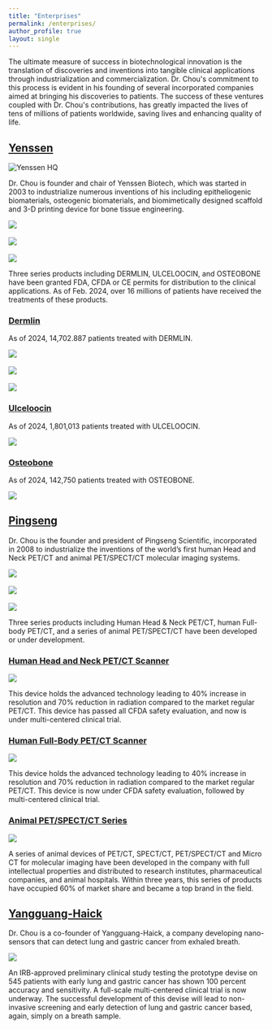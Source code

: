 ```yaml
---
title: "Enterprises"
permalink: /enterprises/
author_profile: true
layout: single
---
```


The ultimate measure of success in biotechnological innovation is the translation of discoveries and inventions into tangible clinical applications through industrialization and commercialization. Dr. Chou's commitment to this process is evident in his founding of several incorporated companies aimed at bringing his discoveries to patients. The success of these ventures coupled with Dr. Chou's contributions, has greatly impacted the lives of tens of millions of patients worldwide, saving lives and enhancing quality of life.

## [Yenssen](https://www.yenssenbiotech.com/aboutus.html)

<img title="Yenssen HQ" alt="Yenssen HQ" src="/files/enterprises/image001.png">

Dr. Chou is founder and chair of Yenssen Biotech, which was started in 2003 to industrialize numerous inventions of his including epitheliogenic biomaterials, osteogenic biomaterials, and biomimetically designed scaffold and 3-D printing device for bone tissue engineering. 

<img src="/files/enterprises/yenssen/yenssen-lab.png">
<br><br>
<img src="/files/enterprises/yenssen/yenssen-warehouse.png">
<br><br>
<img src="/files/enterprises/yenssen/yenssen-products.png">

Three series products including DERMLIN, ULCELOOCIN, and OSTEOBONE have been granted FDA, CFDA or CE permits for distribution to the clinical applications.  As of Feb. 2024, over 16 millions of patients have received the treatments of these products.

### [Dermlin](/inventions#epitheliogenic-biomaterials)

As of 2024, 14,702.887 patients treated with DERMLIN.

<img src="/files/enterprises/image002.jpg">
<br><br>
<img src="/files/enterprises/yenssen/dermlin/dermlin2.png">
<br><br>
<img src="/files/enterprises/yenssen/dermlin/dermlin3.png">

### [Ulceloocin](/inventions#oral-ulcer-healing)

As of 2024, 1,801,013 patients treated with ULCELOOCIN.

<img src="/files/enterprises/yenssen/ulceloocin/ulceloocin2.png">

### [Osteobone](/inventions#3d-scaffolds)

As of 2024, 142,750 patients treated with OSTEOBONE.

<img src="/files/enterprises/image004.jpg">

## [Pingseng](https://www.pingseng.com/en/about/)

Dr. Chou is the founder and president of Pingseng Scientific, incorporated in 2008 to industrialize the inventions of the world’s first human Head and Neck PET/CT and animal PET/SPECT/CT molecular imaging systems.

<img src="/files/enterprises/pingseng/pingseng-office.jpg">
<br><br>
<img src="/files/enterprises/pingseng/pingseng-sign.jpg">
<br><br>
<img src="/files/enterprises/pingseng/pingseng-supernova.jpg">


Three series products including Human Head & Neck PET/CT, human Full-body PET/CT, and a series of animal PET/SPECT/CT have been developed or under development.

### [Human Head and Neck PET/CT Scanner](/inventions#pet-ct-scanners)

<img src="/files/enterprises/image006.jpg">

This device holds the advanced technology leading to 40% increase in resolution and 70% reduction in radiation compared to the market regular PET/CT.  This device has passed all CFDA safety evaluation, and now is under multi-centered clinical trial.

### [Human Full-Body PET/CT Scanner](/inventions#pet-ct-scanners)

<img src="/files/enterprises/image007.jpg">

This device holds the advanced technology leading to 40% increase in resolution and 70% reduction in radiation compared to the market regular PET/CT.  This device is now under CFDA safety evaluation, followed by multi-centered clinical trial.

### [Animal PET/SPECT/CT Series](/inventions#pet-ct-scanners)

<img src="/files/enterprises/image008.jpg">

A series of animal devices of PET/CT, SPECT/CT, PET/SPECT/CT and Micro CT for molecular imaging have been developed in the company with full intellectual properties and distributed to research institutes, pharmaceutical companies, and animal hospitals.  Within three years, this series of products have occupied 60% of market share and became a top brand in the field.


## [Yangguang-Haick](/inventions#nanosensors)

Dr. Chou is a co-founder of Yangguang-Haick, a company developing nano-sensors that can detect lung and gastric cancer from exhaled breath.

<img src="/files/enterprises/image009.jpg">

An IRB-approved preliminary clinical study testing the prototype devise on 545 patients with early lung and gastric cancer has shown 100 percent accuracy and sensitivity. A full-scale multi-centered clinical trial is now underway. The successful development of this devise will lead to non-invasive screening and early detection of lung and gastric cancer based, again, simply on a breath sample.  